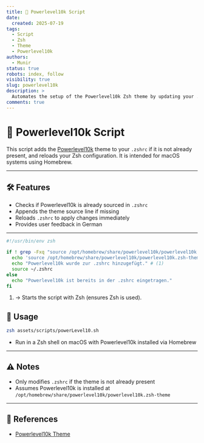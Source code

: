 ```yaml
---
title: 🎨 Powerlevel10k Script
date:
  created: 2025-07-19
tags:
  - Script
  - Zsh
  - Theme
  - Powerlevel10k
authors:
  - Munir
status: true
robots: index, follow
visibility: true
slug: powerlevel10k
description: >
  Automates the setup of the Powerlevel10k Zsh theme by updating your .zshrc.
comments: true
---
```


# 🎨 Powerlevel10k Script

This script adds the [Powerlevel10k](https://github.com/romkatv/powerlevel10k) theme to your `.zshrc` if it is not already present, and reloads your Zsh configuration. It is intended for macOS systems using Homebrew.

<!-- more -->

---

## 🛠️ Features
- Checks if Powerlevel10k is already sourced in `.zshrc`
- Appends the theme source line if missing
- Reloads `.zshrc` to apply changes immediately
- Provides user feedback in German

---

```sh linenums="1"
#!/usr/bin/env zsh

if ! grep -Fxq "source /opt/homebrew/share/powerlevel10k/powerlevel10k.zsh-theme" ~/.zshrc; then
  echo 'source /opt/homebrew/share/powerlevel10k/powerlevel10k.zsh-theme' >> ~/.zshrc
  echo "Powerlevel10k wurde zur .zshrc hinzugefügt." # (1)
  source ~/.zshrc
else
  echo "Powerlevel10k ist bereits in der .zshrc eingetragen."
fi
```

1. → Starts the script with Zsh (ensures Zsh is used).

## 🚀 Usage

```bash
zsh assets/scripts/powerLevel10.sh
```

- Run in a Zsh shell on macOS with Powerlevel10k installed via Homebrew

---

## ⚠️ Notes
- Only modifies `.zshrc` if the theme is not already present
- Assumes Powerlevel10k is installed at `/opt/homebrew/share/powerlevel10k/powerlevel10k.zsh-theme`

---

## 🔗 References
- [Powerlevel10k Theme](https://github.com/romkatv/powerlevel10k) 
